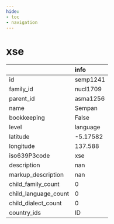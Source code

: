 ```yaml
---
hide:
- toc
- navigation
---
```

# xse
|                      | info     |
|:---------------------|:---------|
| id                   | semp1241 |
| family_id            | nucl1709 |
| parent_id            | asma1256 |
| name                 | Sempan   |
| bookkeeping          | False    |
| level                | language |
| latitude             | -5.17582 |
| longitude            | 137.588  |
| iso639P3code         | xse      |
| description          | nan      |
| markup_description   | nan      |
| child_family_count   | 0        |
| child_language_count | 0        |
| child_dialect_count  | 0        |
| country_ids          | ID       |